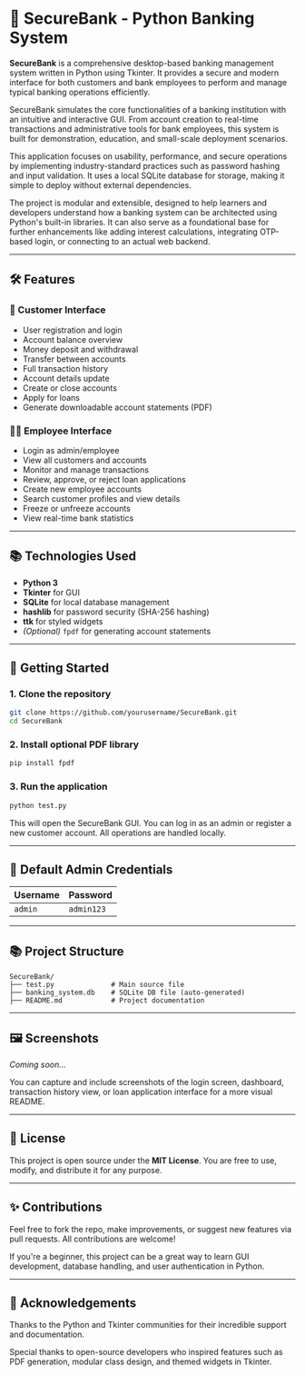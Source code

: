 # 💼 SecureBank - Python Banking System

**SecureBank** is a comprehensive desktop-based banking management system written in Python using Tkinter. It provides a secure and modern interface for both customers and bank employees to perform and manage typical banking operations efficiently.

SecureBank simulates the core functionalities of a banking institution with an intuitive and interactive GUI. From account creation to real-time transactions and administrative tools for bank employees, this system is built for demonstration, education, and small-scale deployment scenarios.

This application focuses on usability, performance, and secure operations by implementing industry-standard practices such as password hashing and input validation. It uses a local SQLite database for storage, making it simple to deploy without external dependencies.

The project is modular and extensible, designed to help learners and developers understand how a banking system can be architected using Python's built-in libraries. It can also serve as a foundational base for further enhancements like adding interest calculations, integrating OTP-based login, or connecting to an actual web backend.

---

## 🛠️ Features

### 👤 Customer Interface

* User registration and login
* Account balance overview
* Money deposit and withdrawal
* Transfer between accounts
* Full transaction history
* Account details update
* Create or close accounts
* Apply for loans
* Generate downloadable account statements (PDF)

### 🧑‍💼 Employee Interface

* Login as admin/employee
* View all customers and accounts
* Monitor and manage transactions
* Review, approve, or reject loan applications
* Create new employee accounts
* Search customer profiles and view details
* Freeze or unfreeze accounts
* View real-time bank statistics

---

## 📚 Technologies Used

* **Python 3**
* **Tkinter** for GUI
* **SQLite** for local database management
* **hashlib** for password security (SHA-256 hashing)
* **ttk** for styled widgets
* *(Optional)* `fpdf` for generating account statements

---

## 📁 Getting Started

### 1. Clone the repository

```bash
git clone https://github.com/yourusername/SecureBank.git
cd SecureBank
```

### 2. Install optional PDF library

```bash
pip install fpdf
```

### 3. Run the application

```bash
python test.py
```

This will open the SecureBank GUI. You can log in as an admin or register a new customer account. All operations are handled locally.

---

## 🔑 Default Admin Credentials

| Username | Password   |
| -------- | ---------- |
| `admin`  | `admin123` |

---

## 📚 Project Structure

```
SecureBank/
├── test.py              # Main source file
├── banking_system.db    # SQLite DB file (auto-generated)
├── README.md            # Project documentation
```

---

## 🖼️ Screenshots

*Coming soon...*

You can capture and include screenshots of the login screen, dashboard, transaction history view, or loan application interface for a more visual README.

---

## 📝 License

This project is open source under the **MIT License**. You are free to use, modify, and distribute it for any purpose.

---

## ✨ Contributions

Feel free to fork the repo, make improvements, or suggest new features via pull requests. All contributions are welcome!

If you're a beginner, this project can be a great way to learn GUI development, database handling, and user authentication in Python.

---

## 🙏 Acknowledgements

Thanks to the Python and Tkinter communities for their incredible support and documentation.

Special thanks to open-source developers who inspired features such as PDF generation, modular class design, and themed widgets in Tkinter.
